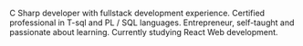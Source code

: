 C Sharp developer with fullstack development experience. 
Certified professional in T-sql and PL / SQL languages. 
Entrepreneur, self-taught and passionate about learning.
Currently studying React Web development.
